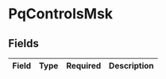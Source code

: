 # PqControlsMsk


## Fields

| Field       | Type        | Required    | Description |
| ----------- | ----------- | ----------- | ----------- |